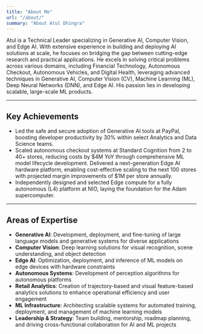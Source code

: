 ```yaml
---
title: "About Me"
url: "/about/"
summary: "About Atul Dhingra"
---
```


Atul is a Technical Leader specializing in Generative AI, Computer Vision, and Edge AI. With extensive experience in building and deploying AI solutions at scale, he focuses on bridging the gap between cutting-edge research and practical applications. He excels in solving critical problems across various domains, including Financial Technology, Autonomous Checkout, Autonomous Vehicles, and Digital Health, leveraging advanced techniques in Generative AI, Computer Vision (CV), Machine Learning (ML), Deep Neural Networks (DNN), and Edge AI. His passion lies in developing scalable, large-scale ML products.

---
## Key Achievements

* Led the safe and secure adoption of Generative AI tools at PayPal, boosting developer productivity by 30% within select Analytics and Data Science teams.
* Scaled autonomous checkout systems at Standard Cognition from 2 to 40+ stores, reducing costs by $4M YoY through comprehensive ML model lifecycle development. Delivered a next-generation Edge AI hardware platform, enabling cost-effective scaling to the next 100 stores with projected margin improvements of $1M per store annually.
* Independently designed and selected Edge compute for a fully autonomous (L4) platform at NIO, laying the foundation for the Adam supercomputer.
---
## Areas of Expertise
- **Generative AI**: Development, deployment, and fine-tuning of large language models and generative systems for diverse applications
- **Computer Vision**: Deep learning solutions for visual recognition, scene understanding, and object detection
- **Edge AI**: Optimization, deployment, and inference of ML models on edge devices with hardware constraints
- **Autonomous Systems**: Development of perception algorithms for autonomous platforms
- **Retail Analytics**: Creation of trajectory-based and visual feature-based analytics solutions to enhance operational efficiency and user engagement
- **ML Infrastructure**: Architecting scalable systems for automated training, deployment, and management of machine learning models
- **Leadership & Strategy**: Team building, mentorship, roadmap planning, and driving cross-functional collaboration for AI and ML projects